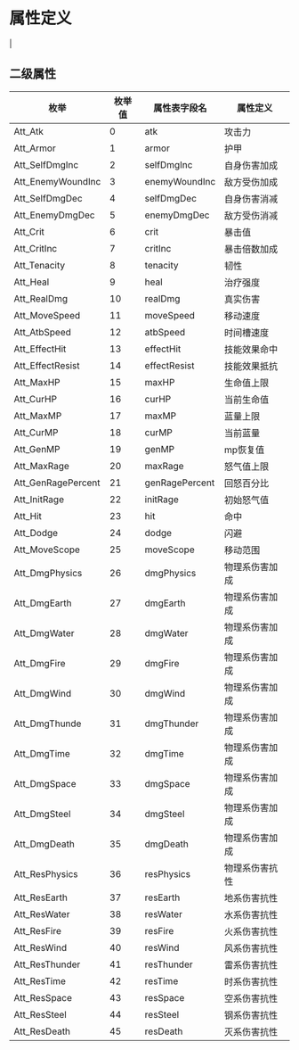 # 属性定义

<!-- ## 一级属性

| 枚举         | 枚举值 | 属性表字段名 | 属性定义                  |
| ------------ | ------ | ------------ | ------------------------- |
| Att_Str      | 0      | Str          | 力量 影响物理攻击         |
| Att_Agl      | 1      | Agl          | 敏捷 影响物理攻击         |
| Att_Con      | 2      | Con          | 耐力 影响血量和防御       |
| Att_Int      | 3      | Int          | 智力 影响魔法攻击和恢复量 |
| Att_AtkSpeed | 4      | AtkSpeed     | 攻击速度 影响攻击出手     | --> |

## 二级属性

| 枚举               | 枚举值 | 属性表字段名   | 属性定义       |
| ------------------ | ------ | -------------- | -------------- |
| Att_Atk            | 0      | atk            | 攻击力         |
| Att_Armor          | 1      | armor          | 护甲           |
| Att_SelfDmgInc     | 2      | selfDmgInc     | 自身伤害加成   |
| Att_EnemyWoundInc  | 3      | enemyWoundInc  | 敌方受伤加成   |
| Att_SelfDmgDec     | 4      | selfDmgDec     | 自身伤害消减   |
| Att_EnemyDmgDec    | 5      | enemyDmgDec    | 敌方受伤消减   |
| Att_Crit           | 6      | crit           | 暴击值         |
| Att_CritInc        | 7      | critInc        | 暴击倍数加成   |
| Att_Tenacity       | 8      | tenacity       | 韧性           |
| Att_Heal           | 9      | heal           | 治疗强度       |
| Att_RealDmg        | 10      | realDmg        | 真实伤害       |
| Att_MoveSpeed      | 11      | moveSpeed      | 移动速度       |
| Att_AtbSpeed       | 12      | atbSpeed       | 时间槽速度     |
| Att_EffectHit      | 13     | effectHit      | 技能效果命中   |
| Att_EffectResist   | 14     | effectResist   | 技能效果抵抗   |
| Att_MaxHP          | 15     | maxHP          | 生命值上限     |
| Att_CurHP          | 16     | curHP          | 当前生命值     |
| Att_MaxMP          | 17     | maxMP          | 蓝量上限       |
| Att_CurMP          | 18     | curMP          | 当前蓝量       |
| Att_GenMP          | 19     | genMP          | mp恢复值       |
| Att_MaxRage        | 20     | maxRage        | 怒气值上限     |
| Att_GenRagePercent | 21     | genRagePercent | 回怒百分比     |
| Att_InitRage       | 22     | initRage       | 初始怒气值     |
| Att_Hit            | 23     | hit            | 命中           |
| Att_Dodge          | 24     | dodge          | 闪避           |
| Att_MoveScope      | 25     | moveScope      | 移动范围       |
| Att_DmgPhysics     | 26     | dmgPhysics     | 物理系伤害加成 |
| Att_DmgEarth       | 27     | dmgEarth       | 物理系伤害加成 |
| Att_DmgWater       | 28     | dmgWater       | 物理系伤害加成 |
| Att_DmgFire        | 29     | dmgFire        | 物理系伤害加成 |
| Att_DmgWind        | 30     | dmgWind        | 物理系伤害加成 |
| Att_DmgThunde      | 31     | dmgThunder     | 物理系伤害加成 |
| Att_DmgTime        | 32     | dmgTime        | 物理系伤害加成 |
| Att_DmgSpace       | 33     | dmgSpace       | 物理系伤害加成 |
| Att_DmgSteel       | 34     | dmgSteel       | 物理系伤害加成 |
| Att_DmgDeath       | 35     | dmgDeath       | 物理系伤害加成 |
| Att_ResPhysics     | 36     | resPhysics     | 物理系伤害抗性 |
| Att_ResEarth       | 37     | resEarth       | 地系伤害抗性   |
| Att_ResWater       | 38     | resWater       | 水系伤害抗性   |
| Att_ResFire        | 39     | resFire        | 火系伤害抗性   |
| Att_ResWind        | 40     | resWind        | 风系伤害抗性   |
| Att_ResThunder     | 41     | resThunder     | 雷系伤害抗性   |
| Att_ResTime        | 42     | resTime        | 时系伤害抗性   |
| Att_ResSpace       | 43     | resSpace       | 空系伤害抗性   |
| Att_ResSteel       | 44     | resSteel       | 钢系伤害抗性   |
| Att_ResDeath       | 45     | resDeath       | 灭系伤害抗性   |

